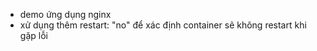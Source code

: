 - demo ứng dụng nginx
- xử dụng thêm restart: "no" để xác định container sẽ không restart khi gặp lỗi
